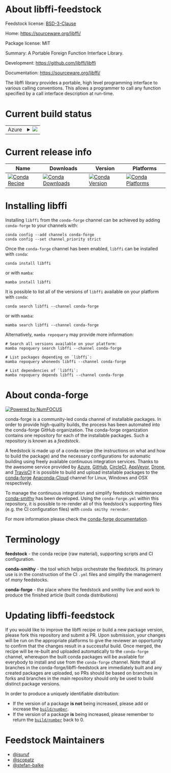 About libffi-feedstock
======================

Feedstock license: [BSD-3-Clause](https://github.com/conda-forge/libffi-feedstock/blob/main/LICENSE.txt)

Home: https://sourceware.org/libffi/

Package license: MIT

Summary: A Portable Foreign Function Interface Library.

Development: https://github.com/libffi/libffi

Documentation: https://sourceware.org/libffi/

The libffi library provides a portable, high level programming interface
to various calling conventions. This allows a programmer to call any
function specified by a call interface description at run-time.


Current build status
====================


<table>
    
  <tr>
    <td>Azure</td>
    <td>
      <details>
        <summary>
          <a href="https://dev.azure.com/conda-forge/feedstock-builds/_build/latest?definitionId=534&branchName=main">
            <img src="https://dev.azure.com/conda-forge/feedstock-builds/_apis/build/status/libffi-feedstock?branchName=main">
          </a>
        </summary>
        <table>
          <thead><tr><th>Variant</th><th>Status</th></tr></thead>
          <tbody><tr>
              <td>linux_64</td>
              <td>
                <a href="https://dev.azure.com/conda-forge/feedstock-builds/_build/latest?definitionId=534&branchName=main">
                  <img src="https://dev.azure.com/conda-forge/feedstock-builds/_apis/build/status/libffi-feedstock?branchName=main&jobName=linux&configuration=linux%20linux_64_" alt="variant">
                </a>
              </td>
            </tr><tr>
              <td>linux_aarch64</td>
              <td>
                <a href="https://dev.azure.com/conda-forge/feedstock-builds/_build/latest?definitionId=534&branchName=main">
                  <img src="https://dev.azure.com/conda-forge/feedstock-builds/_apis/build/status/libffi-feedstock?branchName=main&jobName=linux&configuration=linux%20linux_aarch64_" alt="variant">
                </a>
              </td>
            </tr><tr>
              <td>linux_ppc64le</td>
              <td>
                <a href="https://dev.azure.com/conda-forge/feedstock-builds/_build/latest?definitionId=534&branchName=main">
                  <img src="https://dev.azure.com/conda-forge/feedstock-builds/_apis/build/status/libffi-feedstock?branchName=main&jobName=linux&configuration=linux%20linux_ppc64le_" alt="variant">
                </a>
              </td>
            </tr><tr>
              <td>osx_64</td>
              <td>
                <a href="https://dev.azure.com/conda-forge/feedstock-builds/_build/latest?definitionId=534&branchName=main">
                  <img src="https://dev.azure.com/conda-forge/feedstock-builds/_apis/build/status/libffi-feedstock?branchName=main&jobName=osx&configuration=osx%20osx_64_" alt="variant">
                </a>
              </td>
            </tr><tr>
              <td>osx_arm64</td>
              <td>
                <a href="https://dev.azure.com/conda-forge/feedstock-builds/_build/latest?definitionId=534&branchName=main">
                  <img src="https://dev.azure.com/conda-forge/feedstock-builds/_apis/build/status/libffi-feedstock?branchName=main&jobName=osx&configuration=osx%20osx_arm64_" alt="variant">
                </a>
              </td>
            </tr><tr>
              <td>win_64</td>
              <td>
                <a href="https://dev.azure.com/conda-forge/feedstock-builds/_build/latest?definitionId=534&branchName=main">
                  <img src="https://dev.azure.com/conda-forge/feedstock-builds/_apis/build/status/libffi-feedstock?branchName=main&jobName=win&configuration=win%20win_64_" alt="variant">
                </a>
              </td>
            </tr><tr>
              <td>win_arm64</td>
              <td>
                <a href="https://dev.azure.com/conda-forge/feedstock-builds/_build/latest?definitionId=534&branchName=main">
                  <img src="https://dev.azure.com/conda-forge/feedstock-builds/_apis/build/status/libffi-feedstock?branchName=main&jobName=win&configuration=win%20win_arm64_" alt="variant">
                </a>
              </td>
            </tr>
          </tbody>
        </table>
      </details>
    </td>
  </tr>
</table>

Current release info
====================

| Name | Downloads | Version | Platforms |
| --- | --- | --- | --- |
| [![Conda Recipe](https://img.shields.io/badge/recipe-libffi-green.svg)](https://anaconda.org/conda-forge/libffi) | [![Conda Downloads](https://img.shields.io/conda/dn/conda-forge/libffi.svg)](https://anaconda.org/conda-forge/libffi) | [![Conda Version](https://img.shields.io/conda/vn/conda-forge/libffi.svg)](https://anaconda.org/conda-forge/libffi) | [![Conda Platforms](https://img.shields.io/conda/pn/conda-forge/libffi.svg)](https://anaconda.org/conda-forge/libffi) |

Installing libffi
=================

Installing `libffi` from the `conda-forge` channel can be achieved by adding `conda-forge` to your channels with:

```
conda config --add channels conda-forge
conda config --set channel_priority strict
```

Once the `conda-forge` channel has been enabled, `libffi` can be installed with `conda`:

```
conda install libffi
```

or with `mamba`:

```
mamba install libffi
```

It is possible to list all of the versions of `libffi` available on your platform with `conda`:

```
conda search libffi --channel conda-forge
```

or with `mamba`:

```
mamba search libffi --channel conda-forge
```

Alternatively, `mamba repoquery` may provide more information:

```
# Search all versions available on your platform:
mamba repoquery search libffi --channel conda-forge

# List packages depending on `libffi`:
mamba repoquery whoneeds libffi --channel conda-forge

# List dependencies of `libffi`:
mamba repoquery depends libffi --channel conda-forge
```


About conda-forge
=================

[![Powered by
NumFOCUS](https://img.shields.io/badge/powered%20by-NumFOCUS-orange.svg?style=flat&colorA=E1523D&colorB=007D8A)](https://numfocus.org)

conda-forge is a community-led conda channel of installable packages.
In order to provide high-quality builds, the process has been automated into the
conda-forge GitHub organization. The conda-forge organization contains one repository
for each of the installable packages. Such a repository is known as a *feedstock*.

A feedstock is made up of a conda recipe (the instructions on what and how to build
the package) and the necessary configurations for automatic building using freely
available continuous integration services. Thanks to the awesome service provided by
[Azure](https://azure.microsoft.com/en-us/services/devops/), [GitHub](https://github.com/),
[CircleCI](https://circleci.com/), [AppVeyor](https://www.appveyor.com/),
[Drone](https://cloud.drone.io/welcome), and [TravisCI](https://travis-ci.com/)
it is possible to build and upload installable packages to the
[conda-forge](https://anaconda.org/conda-forge) [Anaconda-Cloud](https://anaconda.org/)
channel for Linux, Windows and OSX respectively.

To manage the continuous integration and simplify feedstock maintenance
[conda-smithy](https://github.com/conda-forge/conda-smithy) has been developed.
Using the ``conda-forge.yml`` within this repository, it is possible to re-render all of
this feedstock's supporting files (e.g. the CI configuration files) with ``conda smithy rerender``.

For more information please check the [conda-forge documentation](https://conda-forge.org/docs/).

Terminology
===========

**feedstock** - the conda recipe (raw material), supporting scripts and CI configuration.

**conda-smithy** - the tool which helps orchestrate the feedstock.
                   Its primary use is in the construction of the CI ``.yml`` files
                   and simplify the management of *many* feedstocks.

**conda-forge** - the place where the feedstock and smithy live and work to
                  produce the finished article (built conda distributions)


Updating libffi-feedstock
=========================

If you would like to improve the libffi recipe or build a new
package version, please fork this repository and submit a PR. Upon submission,
your changes will be run on the appropriate platforms to give the reviewer an
opportunity to confirm that the changes result in a successful build. Once
merged, the recipe will be re-built and uploaded automatically to the
`conda-forge` channel, whereupon the built conda packages will be available for
everybody to install and use from the `conda-forge` channel.
Note that all branches in the conda-forge/libffi-feedstock are
immediately built and any created packages are uploaded, so PRs should be based
on branches in forks and branches in the main repository should only be used to
build distinct package versions.

In order to produce a uniquely identifiable distribution:
 * If the version of a package **is not** being increased, please add or increase
   the [``build/number``](https://docs.conda.io/projects/conda-build/en/latest/resources/define-metadata.html#build-number-and-string).
 * If the version of a package **is** being increased, please remember to return
   the [``build/number``](https://docs.conda.io/projects/conda-build/en/latest/resources/define-metadata.html#build-number-and-string)
   back to 0.

Feedstock Maintainers
=====================

* [@isuruf](https://github.com/isuruf/)
* [@scopatz](https://github.com/scopatz/)
* [@stefan-balke](https://github.com/stefan-balke/)

